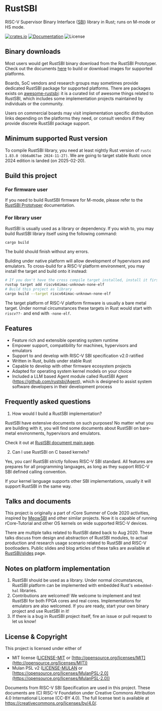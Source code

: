 # RustSBI

RISC-V Supervisor Binary Interface ([SBI](https://github.com/riscv-non-isa/riscv-sbi-doc/)) library in Rust; runs on M-mode or HS mode.

[![crates.io](https://img.shields.io/crates/v/rustsbi.svg)](https://crates.io/crates/rustsbi)
[![Documentation](https://docs.rs/rustsbi/badge.svg)](https://docs.rs/rustsbi)
![License](https://img.shields.io/crates/l/rustsbi.svg)

## Binary downloads

Most users would get RustSBI binary download from the RustSBI Prototyper. Check out the documents [here](https://github.com/rustsbi/rustsbi/tree/main/prototyper)
to build or download images for supported platforms.

Boards, SoC vendors and research groups may sometimes provide dedicated RustSBI package for supported platforms.
There are packages exists on [awesome-rustsbi](https://github.com/rustsbi/awesome-rustsbi): it is a curated list of
awesome things related to RustSBI, which includes some implementation projects maintained by individuals or the community.

Users on commercial boards may visit implementation specific distribution links depending on the platforms they need,
or consult vendors if they provide discrete RustSBI package support.

## Minimum supported Rust version

To compile RustSBI library, you need at least nightly Rust version of `rustc 1.83.0 (6b6a867ae 2024-11-27)`.
We are going to target stable Rustc once 2024 edition is landed (on 2025-02-20).

## Build this project

### For firmware user

If you need to build RustSBI firmware for M-mode, please refer to the [RustSBI Prototyper](prototyper/README.md) documentation.

### For library user

RustSBI is usually used as a library or dependency. If you wish to, you may build RustSBI library itself using the
following command:

```bash
cargo build
```

The build should finish without any errors.

Building under native platform will allow development of hypervisors and emulators.
To cross-build for a RISC-V platform environment, you may install the target and build onto it instead:

```bash
# If you don't have the cross compile target installed, install it first
rustup target add riscv64imac-unknown-none-elf
# Build this project as library
cargo build --target riscv64imac-unknown-none-elf
```

The target platform of RISC-V platform firmware is usually a bare metal target.
Under normal circumstances these targets in Rust would start with `riscv??-` and end with `-none-elf`.

## Features

- Feature rich and extensible operating system runtime
- Empower support, compatibility for machines, hypervisors and emulators
- Support to and develop with RISC-V SBI specification v2.0 ratified
- Written in Rust, builds under stable Rust
- Capable to develop with other firmware ecosystem projects
- Adapted for operating system kernel models on your choice
- Included a LLM based Agent module called RustSBI Agent (https://github.com/rustsbi/Agent), which is designed to assist system software developers in their development process

## Frequently asked questions

1. How would I build a RustSBI implementation?

RustSBI have extensive documents on such purposes! No matter what you are building with it, you will find some
documents about RustSBI on bare-metal environments, hypervisors and emulators.

Check it out at [RustSBI document main page](https://docs.rs/rustsbi).

2. Can I use RustSBI on C based kernels?

Yes, you can! RustSBI strictly follows RISC-V SBI standard. All features are prepares for all programming languages,
as long as they support RISC-V SBI defined calling convention.

If your kernel language supports other SBI implementations, usually it will support RustSBI in the same way.

## Talks and documents

This project is originally a part of rCore Summer of Code 2020 activities, inspired
by [MeowSBI](https://github.com/meow-chip/MeowSBI) and other similar projects. Now it is capable of running
rCore-Tutorial and other OS kernels on wide supported RISC-V devices.

There are multiple talks related to RustSBI dated back to Aug 2020. These talks discuss from design and abstraction of
RustSBI modules, to actual production and research usage scenario related to RustSBI and RISC-V bootloaders. Public
slides and blog articles of these talks are available at [RustSBI/slides](https://github.com/rustsbi/slides) page.

## Notes on platform implementation

1. RustSBI should be used as a library. Under normal circumstances, RustSBI platform can be implemented
   with embedded Rust's `embedded-hal` libraries.
2. Contributions are welcomed! We welcome to implement and test RustSBI for both FPGA cores and real cores.
   Implementations for emulators are also welcomed. If you are ready, start your own binary project and use
   RustSBI in it!
3. If there is a bug in RustSBI project itself, fire an issue or pull request to let us know!

## License & Copyright

This project is licensed under either of

- MIT license ([LICENSE-MIT](LICENSE-MIT) or [http://opensource.org/licenses/MIT](http://opensource.org/licenses/MIT))
- Mulan PSL v2 ([LICENSE-MULAN](LICENSE-MULAN) or [https://opensource.org/licenses/MulanPSL-2.0](https://opensource.org/licenses/MulanPSL-2.0))

Documents from RISC-V SBI Specification are used in this project. These documents are (C) RISC-V Foundation under
Creative Commons Attribution 4.0 International License (CC-BY 4.0). The full license text is available
at https://creativecommons.org/licenses/by/4.0/.
